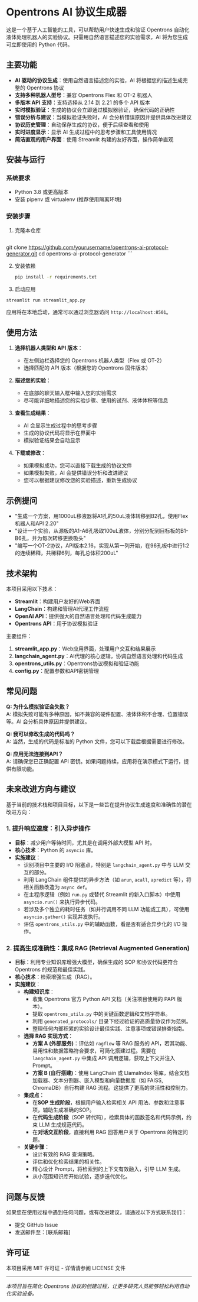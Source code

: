 # Opentrons AI 协议生成器

这是一个基于人工智能的工具，可以帮助用户快速生成和验证 Opentrons 自动化液体处理机器人的实验协议。只需用自然语言描述您的实验需求，AI 将为您生成可立即使用的 Python 代码。

## 主要功能

- **AI 驱动的协议生成**：使用自然语言描述您的实验，AI 将根据您的描述生成完整的 Opentrons 协议
- **支持多种机器人型号**：兼容 Opentrons Flex 和 OT-2 机器人
- **多版本 API 支持**：支持选择从 2.14 到 2.21 的多个 API 版本
- **实时模拟验证**：生成的协议会立即通过模拟器验证，确保代码的正确性
- **错误分析与建议**：当模拟验证失败时，AI 会分析错误原因并提供具体改进建议
- **协议历史管理**：自动保存生成的协议，便于后续查看和使用
- **实时进度显示**：显示 AI 生成过程中的思考步骤和工具使用情况
- **简洁直观的用户界面**：使用 Streamlit 构建的友好界面，操作简单直观

## 安装与运行

### 系统要求

- Python 3.8 或更高版本
- 安装 pipenv 或 virtualenv (推荐使用隔离环境)

### 安装步骤

1. 克隆本仓库
    ```bash
git clone https://github.com/yourusername/opentrons-ai-protocol-generator.git
    cd opentrons-ai-protocol-generator 
    ```

2. 安装依赖
    ```bash
    pip install -r requirements.txt
    ```

3. 启动应用
```bash
streamlit run streamlit_app.py
```

应用将在本地启动，通常可以通过浏览器访问 `http://localhost:8501`。

## 使用方法

1. **选择机器人类型和 API 版本**：
   - 在左侧边栏选择您的 Opentrons 机器人类型（Flex 或 OT-2）
   - 选择匹配的 API 版本（根据您的 Opentrons 固件版本）

2. **描述您的实验**：
   - 在底部的聊天输入框中输入您的实验需求
   - 尽可能详细地描述您的实验步骤、使用的试剂、液体体积等信息

3. **查看生成结果**：
   - AI 会显示生成过程中的思考步骤
   - 生成的协议代码将显示在界面中
   - 模拟验证结果会自动显示

4. **下载或修改**：
   - 如果模拟成功，您可以直接下载生成的协议文件
   - 如果模拟失败，AI 会提供错误分析和改进建议
   - 您可以根据建议修改您的实验描述，重新生成协议

## 示例提问

- "生成一个方案，用1000uL移液器将A1孔的50uL液体转移到B2孔，使用Flex机器人和API 2.20"
- "设计一个实验，从源板的A1-A6孔吸取100uL液体，分别分配到目标板的B1-B6孔，并为每次转移更换吸头"
- "编写一个OT-2协议，API版本2.16，实现从第一列开始，在96孔板中进行1:2的连续稀释，共稀释6列，每孔总体积200uL"

## 技术架构

本项目采用以下技术：

- **Streamlit**：构建用户友好的Web界面
- **LangChain**：构建和管理AI代理工作流程
- **OpenAI API**：提供强大的自然语言处理和代码生成能力
- **Opentrons API**：用于协议模拟验证

主要组件：

1. **streamlit_app.py**：Web应用界面，处理用户交互和结果展示
2. **langchain_agent.py**：AI代理的核心逻辑，协调自然语言处理和代码生成
3. **opentrons_utils.py**：Opentrons协议模拟和验证功能
4. **config.py**：配置参数和API密钥管理

## 常见问题

**Q: 为什么模拟验证会失败？**  
A: 模拟失败可能有多种原因，如不兼容的硬件配置、液体体积不合理、位置错误等。AI 会分析具体原因并提供建议。

**Q: 我可以修改生成的代码吗？**  
A: 当然，生成的代码是标准的 Python 文件，您可以下载后根据需要进行修改。

**Q: 应用无法连接到API？**  
A: 请确保您已正确配置 API 密钥。如果问题持续，应用将在演示模式下运行，提供有限功能。

## 未来改进方向与建议

基于当前的技术栈和项目目标，以下是一些旨在提升协议生成速度和准确性的潜在改进方向：

### 1. 提升响应速度：引入异步操作

*   **目标**：减少用户等待时间，尤其是在调用外部大模型 API 时。
*   **核心技术**：Python 的 `asyncio` 库。
*   **实施建议**：
    *   识别项目中主要的 I/O 阻塞点，特别是 `langchain_agent.py` 中与 LLM 交互的部分。
    *   利用 LangChain 组件提供的异步方法（如 `arun`, `acall`, `apredict` 等），将相关函数改造为 `async def`。
    *   在主程序逻辑（例如 `run.py` 或替代 Streamlit 的新入口脚本）中使用 `asyncio.run()` 来执行异步代码。
    *   若涉及多个独立的耗时任务（如并行调用不同 LLM 功能或工具），可使用 `asyncio.gather()` 实现并发执行。
    *   评估 `opentrons_utils.py` 中的辅助函数，看是否有适合异步化的 I/O 操作。

### 2. 提高生成准确性：集成 RAG (Retrieval Augmented Generation)

*   **目标**：利用专业知识库增强大模型，确保生成的 SOP 和协议代码更符合 Opentrons 的规范和最佳实践。
*   **核心技术**：检索增强生成（RAG）。
*   **实施建议**：
    *   **构建知识库**：
        *   收集 Opentrons 官方 Python API 文档（关注项目使用的 PAPI 版本）。
        *   提取 `opentrons_utils.py` 中的关键函数逻辑和文档字符串。
        *   利用 `generated_protocols/` 目录下经过验证的高质量协议作为范例。
        *   整理任何内部积累的实验设计最佳实践、注意事项或错误排查指南。
    *   **选择 RAG 实现方式**：
        *   **方案 A (外部服务)**：评估如 `ragflow` 等 RAG 服务的 API，若其功能、易用性和数据策略符合要求，可简化搭建过程。需要在 `langchain_agent.py` 中集成 API 调用逻辑，获取上下文并注入 Prompt。
        *   **方案 B (自行搭建)**：使用 LangChain 或 LlamaIndex 等库，结合文档加载器、文本分割器、嵌入模型和向量数据库（如 FAISS, ChromaDB）自行构建 RAG 流程。这提供了更高的灵活性和控制力。
    *   **集成点**：
        *   在**SOP 生成阶段**，根据用户输入检索相关 API 用法、参数和注意事项，辅助生成准确的SOP。
        *   在**代码生成阶段**（SOP 转代码），检索具体的函数签名和代码示例，约束 LLM 生成规范代码。
        *   在**对话交互阶段**，直接利用 RAG 回答用户关于 Opentrons 的特定问题。
    *   **关键步骤**：
        *   设计有效的 RAG 查询策略。
        *   评估和优化检索结果的相关性。
        *   精心设计 Prompt，将检索到的上下文有效融入，引导 LLM 生成。
        *   从小范围知识库开始试验，逐步迭代优化。


## 问题与反馈

如果您在使用过程中遇到任何问题，或有改进建议，请通过以下方式联系我们：

- 提交 GitHub Issue
- 发送邮件至：[联系邮箱]

## 许可证

本项目采用 MIT 许可证 - 详情请参阅 LICENSE 文件

---

*本项目旨在简化 Opentrons 协议的创建过程，让更多研究人员能够轻松利用自动化实验设备。* 